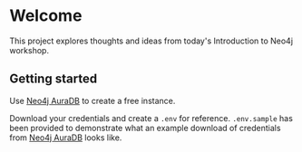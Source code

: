 # Welcome

This project explores thoughts and ideas from today's Introduction to Neo4j workshop.

## Getting started

Use [Neo4j AuraDB](https://neo4j.com/cloud/platform/aura-graph-database/) to create a free instance.

Download your credentials and create a `.env` for reference. `.env.sample` has been provided to demonstrate what an example download of credentials from [Neo4j AuraDB](https://neo4j.com/cloud/platform/aura-graph-database/) looks like.
